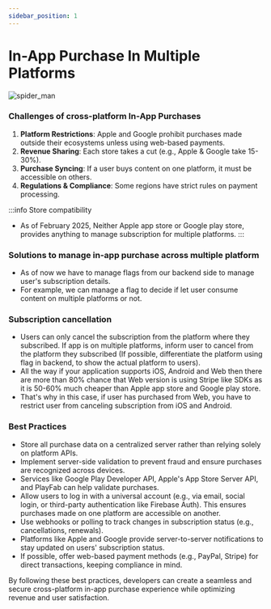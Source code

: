 ```yaml
---
sidebar_position: 1
---
```

# In-App Purchase In Multiple Platforms

![spider_man](/img/spiderman_meme.jpg)

### Challenges of cross-platform In-App Purchases

1. **Platform Restrictions**: Apple and Google prohibit purchases made outside their ecosystems unless using web-based payments.
2. **Revenue Sharing**: Each store takes a cut (e.g., Apple & Google take 15-30%).
3. **Purchase Syncing**: If a user buys content on one platform, it must be accessible on others.
4. **Regulations & Compliance**: Some regions have strict rules on payment processing.

:::info Store compatibility 
- As of February 2025, Neither Apple app store or Google play store, provides anything to manage subscription for multiple platforms.
:::

### Solutions to manage in-app purchase across multiple platform

- As of now we have to manage flags from our backend side to manage user's subscription details.
- For example, we can manage a flag to decide if let user consume content on multiple platforms or not.

### Subscription cancellation 

- Users can only cancel the subscription from the platform where they subscribed. If app is on multiple platforms, inform user to cancel from the platform they subscribed (If possible, differentiate the platform using flag in backend, to show the actual platform to users).
- All the way if your application supports iOS, Android and Web then there are more than 80% chance that Web version is using Stripe like SDKs as it is 50-60% much cheaper than Apple app store and Google play store.
- That's why in this case, if user has purchased from Web, you have to restrict user from canceling subscription from iOS and Android.

### Best Practices

- Store all purchase data on a centralized server rather than relying solely on platform APIs.
- Implement server-side validation to prevent fraud and ensure purchases are recognized across devices.
- Services like Google Play Developer API, Apple's App Store Server API, and PlayFab can help validate purchases.
- Allow users to log in with a universal account (e.g., via email, social login, or third-party authentication like Firebase Auth). This ensures purchases made on one platform are accessible on another.
- Use webhooks or polling to track changes in subscription status (e.g., cancellations, renewals).
- Platforms like Apple and Google provide server-to-server notifications to stay updated on users' subscription status.
- If possible, offer web-based payment methods (e.g., PayPal, Stripe) for direct transactions, keeping compliance in mind.

By following these best practices, developers can create a seamless and secure cross-platform in-app purchase experience while optimizing revenue and user satisfaction.
